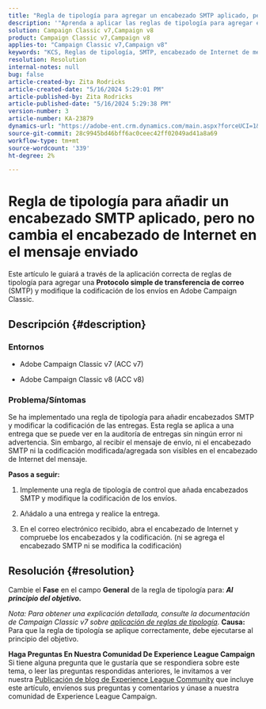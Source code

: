 ```yaml
---
title: "Regla de tipología para agregar un encabezado SMTP aplicado, pero que no cambia el encabezado de Internet en el mensaje enviado"
description: '"Aprenda a aplicar las reglas de tipología para agregar el encabezado SMTP y modificar la codificación de los envíos en Adobe Campaign Classic".'
solution: Campaign Classic v7,Campaign v8
product: Campaign Classic v7,Campaign v8
applies-to: "Campaign Classic v7,Campaign v8"
keywords: "KCS, Reglas de tipología, SMTP, encabezado de Internet de mensajes, ACC v7, ACC v8, Adobe Campaign Classic v7, Adobe Campaign Classic v8, Solución de problemas"
resolution: Resolution
internal-notes: null
bug: false
article-created-by: Zita Rodricks
article-created-date: "5/16/2024 5:29:01 PM"
article-published-by: Zita Rodricks
article-published-date: "5/16/2024 5:29:38 PM"
version-number: 3
article-number: KA-23879
dynamics-url: "https://adobe-ent.crm.dynamics.com/main.aspx?forceUCI=1&pagetype=entityrecord&etn=knowledgearticle&id=89e3efc2-a913-ef11-9f89-6045bd0298d4"
source-git-commit: 28c9945bd46bff6ac0ceec42ff02049ad41a8a69
workflow-type: tm+mt
source-wordcount: '339'
ht-degree: 2%

---
```


# Regla de tipología para añadir un encabezado SMTP aplicado, pero no cambia el encabezado de Internet en el mensaje enviado


Este artículo le guiará a través de la aplicación correcta de reglas de tipología para agregar una <b>Protocolo simple de transferencia de correo</b> (SMTP) y modifique la codificación de los envíos en Adobe Campaign Classic.

## Descripción {#description}


### <b>Entornos</b>

- Adobe Campaign Classic v7 (ACC v7)


- Adobe Campaign Classic v8 (ACC v8)




### <b>Problema/Síntomas</b>

Se ha implementado una regla de tipología para añadir encabezados SMTP y modificar la codificación de las entregas. Esta regla se aplica a una entrega que se puede ver en la auditoría de entregas sin ningún error ni advertencia. Sin embargo, al recibir el mensaje de envío, ni el encabezado SMTP ni la codificación modificada/agregada son visibles en el encabezado de Internet del mensaje.

<b>Pasos a seguir:</b>

1. Implemente una regla de tipología de control que añada encabezados SMTP y modifique la codificación de los envíos.


2. Añádalo a una entrega y realice la entrega.


3. En el correo electrónico recibido, abra el encabezado de Internet y compruebe los encabezados y la codificación. (ni se agrega el encabezado SMTP ni se modifica la codificación)



## Resolución {#resolution}


Cambie el <b>Fase</b> en el campo <b>General</b> de la regla de tipología para: <b>*Al principio del objetivo.</b>*

*Nota: Para obtener una explicación detallada, consulte la documentación de Campaign Classic v7 sobre [aplicación de reglas de tipología](https://experienceleague.adobe.com/docs/campaign-classic/using/orchestrating-campaigns/campaign-optimization/control-rules.html)*.
<b>Causa:</b>
Para que la regla de tipología se aplique correctamente, debe ejecutarse al principio del objetivo.


<b>Haga Preguntas En Nuestra Comunidad De Experience League Campaign</b>
Si tiene alguna pregunta que le gustaría que se respondiera sobre este tema, o leer las preguntas respondidas anteriores, le invitamos a ver nuestra [Publicación de blog de Experience League Community](https://experienceleaguecommunities.adobe.com/t5/adobe-campaign-classic-blogs/introducing-top-kcs-articles-curated-for-your-troubleshooting/bc-p/672426#M132 "Seguir vínculo") que incluye este artículo, envíenos sus preguntas y comentarios y únase a nuestra comunidad de Experience League Campaign.

